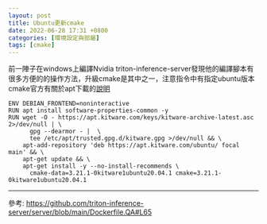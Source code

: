 ```yaml
---
layout: post
title: Ubuntu更新cmake
date: 2022-06-28 17:31 +0800
categories: [環境設定與部屬]
tags: [cmake]
---
```

前一陣子在windows上編譯Nvidia triton-inference-server發現他的編譯腳本有很多方便的的操作方法，升級cmake是其中之一，注意指令中有指定ubuntu版本
cmake官方有關於apt下載的[說明](https://apt.kitware.com/)

```shell
ENV DEBIAN_FRONTEND=noninteractive
RUN apt install software-properties-common -y
RUN wget -O - https://apt.kitware.com/keys/kitware-archive-latest.asc 2>/dev/null | \
      gpg --dearmor - |  \
      tee /etc/apt/trusted.gpg.d/kitware.gpg >/dev/null && \
    apt-add-repository 'deb https://apt.kitware.com/ubuntu/ focal main' && \
    apt-get update && \
    apt-get install -y --no-install-recommends \
      cmake-data=3.21.1-0kitware1ubuntu20.04.1 cmake=3.21.1-0kitware1ubuntu20.04.1
```


---
參考:
https://github.com/triton-inference-server/server/blob/main/Dockerfile.QA#L65
